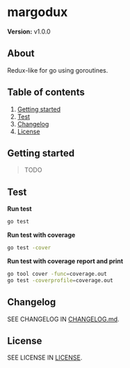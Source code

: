 # margodux

**Version:** v1.0.0

## About

Redux-like for go using goroutines.

## Table of contents

1. [Getting started](#getting-started)
2. [Test](#test)
3. [Changelog](#changelog)
4. [License](#license)

## Getting started

> TODO

## Test

**Run test**

```bash
go test
```

**Run test with coverage**

```bash
go test -cover
```

**Run test with coverage report and print**

```bash
go tool cover -func=coverage.out
go test -coverprofile=coverage.out
```

## Changelog

SEE CHANGELOG IN [CHANGELOG.md](CHANGELOG.md).

## License

SEE LICENSE IN [LICENSE](LICENSE).
